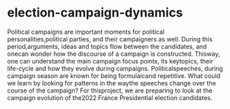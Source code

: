 # election-campaign-dynamics

Political campaigns are important moments for political personalities,political parties, and their campaigners as well. During this period,arguments, ideas and topics flow between the candidates, and onecan wonder how the discourse of a campaign is constructed. Thisway, one can understand the main campaign focus points, its keytopics, their life-cycle and how they evolve during campaigns. Politicalspeeches, during campaign season are known for being formulaicand repetitive. What could we learn by looking for patterns in the waythe speeches change over the course of the campaign? For thisproject, we are preparing to look at the campaign evolution of the2022 France Presidential election candidates.
